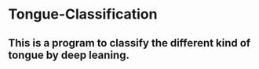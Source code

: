 # Tongue-Classification
## This is a program to classify the different kind of tongue by deep leaning.
